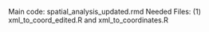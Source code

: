 Main code: spatial_analysis_updated.rmd
Needed Files: (1) xml_to_coord_edited.R and xml_to_coordinates.R
